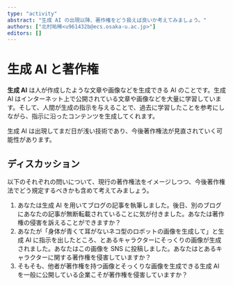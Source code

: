 ```yaml
---
type: "activity"
abstract: "生成 AI の出現以降、著作権をどう扱えば良いか考えてみましょう。"
authors: ["北村祐稀<u961432b@ecs.osaka-u.ac.jp>"]
editors: []
---
```


# 生成 AI と著作権

**生成 AI** は人が作成したような文章や画像などを生成できる AI のことです。生成 AI はインターネット上で公開されている文章や画像などを大量に学習しています。そして、人間が生成の指示を与えることで、過去に学習したことを参考にしながら、指示に沿ったコンテンツを生成してくれます。

生成 AI は出現してまだ日が浅い技術であり、今後著作権法が見直されていく可能性があります。

## ディスカッション

以下のそれぞれの問いについて、現行の著作権法をイメージしつつ、今後著作権法でどう規定するべきかも含めて考えてみましょう。

1. あなたは生成 AI を用いてブログの記事を執筆しました。後日、別のブログにあなたの記事が無断転載されていることに気が付きました。あなたは著作権の侵害を訴えることができますか？
2. あなたが「身体が青くて耳がないネコ型のロボットの画像を生成して」と生成 AI に指示を出したところ、とあるキャラクターにそっくりの画像が生成されました。あなたはこの画像を SNS に投稿しました。あなたはとあるキャラクターに関する著作権を侵害していますか？
3. そもそも、他者が著作権を持つ画像とそっくりな画像を生成できる生成 AI を一般に公開している企業こそが著作権を侵害していますか？
